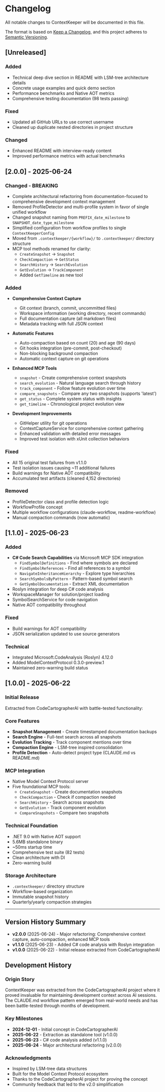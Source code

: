 # Changelog

All notable changes to ContextKeeper will be documented in this file.

The format is based on [Keep a Changelog](https://keepachangelog.com/en/1.0.0/),
and this project adheres to [Semantic Versioning](https://semver.org/spec/v2.0.0.html).

## [Unreleased]

### Added
- Technical deep dive section in README with LSM-tree architecture details
- Concrete usage examples and quick demo section
- Performance benchmarks and Native AOT metrics
- Comprehensive testing documentation (98 tests passing)

### Fixed
- Updated all GitHub URLs to use correct username
- Cleaned up duplicate nested directories in project structure

### Changed
- Enhanced README with interview-ready content
- Improved performance metrics with actual benchmarks

## [2.0.0] - 2025-06-24

### Changed - BREAKING
- Complete architectural refactoring from documentation-focused to comprehensive development context management
- Removed ProfileDetector and multi-profile system in favor of single unified workflow
- Changed snapshot naming from `PREFIX_date_milestone` to `SNAPSHOT_date_type_milestone`
- Simplified configuration from workflow profiles to single `ContextKeeperConfig`
- Moved from `.contextkeeper/{workflow}/` to `.contextkeeper/` directory structure
- MCP tool methods renamed for clarity:
  - `CreateSnapshot` → `Snapshot`
  - `CheckCompaction` → `GetStatus`
  - `SearchHistory` → `SearchEvolution`
  - `GetEvolution` → `TrackComponent`
  - Added `GetTimeline` as new tool

### Added
- **Comprehensive Context Capture**
  - Git context (branch, commit, uncommitted files)
  - Workspace information (working directory, recent commands)
  - Full documentation capture (all markdown files)
  - Metadata tracking with full JSON context

- **Automatic Features**
  - Auto-compaction based on count (20) and age (90 days)
  - Git hooks integration (pre-commit, post-checkout)
  - Non-blocking background compaction
  - Automatic context capture on git operations

- **Enhanced MCP Tools**
  - `snapshot` - Create comprehensive context snapshots
  - `search_evolution` - Natural language search through history
  - `track_component` - Follow feature evolution over time
  - `compare_snapshots` - Compare any two snapshots (supports 'latest')
  - `get_status` - Complete system status with insights
  - `get_timeline` - Chronological project evolution view

- **Development Improvements**
  - GitHelper utility for git operations
  - ContextCaptureService for comprehensive context gathering
  - Enhanced validation with detailed error messages
  - Improved test isolation with xUnit collection behaviors

### Fixed
- All 15 original test failures from v1.1.0
- Test isolation issues causing ~11 additional failures
- Build warnings for Native AOT compatibility
- Accumulated test artifacts (cleaned 4,152 directories)

### Removed
- ProfileDetector class and profile detection logic
- WorkflowProfile concept
- Multiple workflow configurations (claude-workflow, readme-workflow)
- Manual compaction commands (now automatic)

## [1.1.0] - 2025-06-23

### Added
- **C# Code Search Capabilities** via Microsoft MCP SDK integration
  - `FindSymbolDefinitions` - Find where symbols are declared
  - `FindSymbolReferences` - Find all references to a symbol
  - `NavigateInheritanceHierarchy` - Explore type hierarchies
  - `SearchSymbolsByPattern` - Pattern-based symbol search
  - `GetSymbolDocumentation` - Extract XML documentation
- Roslyn integration for deep C# code analysis
- WorkspaceManager for solution/project loading
- SymbolSearchService for code navigation
- Native AOT compatibility throughout

### Fixed
- Build warnings for AOT compatibility
- JSON serialization updated to use source generators

### Technical
- Integrated Microsoft.CodeAnalysis (Roslyn) 4.12.0
- Added ModelContextProtocol 0.3.0-preview.1
- Maintained zero-warning build status

## [1.0.0] - 2025-06-22

### Initial Release
Extracted from CodeCartographerAI with battle-tested functionality:

### Core Features
- **Snapshot Management** - Create timestamped documentation backups
- **Search Engine** - Full-text search across all snapshots
- **Evolution Tracking** - Track component mentions over time
- **Compaction Engine** - LSM-tree inspired consolidation
- **Profile Detection** - Auto-detect project type (CLAUDE.md vs README.md)

### MCP Integration
- Native Model Context Protocol server
- Five foundational MCP tools:
  - `CreateSnapshot` - Create documentation snapshots
  - `CheckCompaction` - Check if compaction needed
  - `SearchHistory` - Search across snapshots
  - `GetEvolution` - Track component evolution
  - `CompareSnapshots` - Compare two snapshots

### Technical Foundation
- .NET 9.0 with Native AOT support
- 5.6MB standalone binary
- ~50ms startup time
- Comprehensive test suite (82 tests)
- Clean architecture with DI
- Zero-warning build

### Storage Architecture
- `.contextkeeper/` directory structure
- Workflow-based organization
- Immutable snapshot history
- Quarterly/yearly compaction strategies

---

## Version History Summary

- **v2.0.0** (2025-06-24) - Major refactoring: Comprehensive context capture, auto-compaction, enhanced MCP tools
- **v1.1.0** (2025-06-23) - Added C# code analysis with Roslyn integration
- **v1.0.0** (2025-06-22) - Initial release extracted from CodeCartographerAI

## Development History

### Origin Story
ContextKeeper was extracted from the CodeCartographerAI project where it proved invaluable for maintaining development context across AI sessions. The CLAUDE.md workflow pattern emerged from real-world needs and has been battle-tested through months of development.

### Key Milestones
- **2024-12-01** - Initial concept in CodeCartographerAI
- **2025-06-22** - Extraction as standalone tool (v1.0.0)
- **2025-06-23** - C# code analysis added (v1.1.0)
- **2025-06-24** - Major architectural refactoring (v2.0.0)

### Acknowledgments
- Inspired by LSM-tree data structures
- Built for the Model Context Protocol ecosystem
- Thanks to the CodeCartographerAI project for proving the concept
- Community feedback that led to the v2.0 simplification